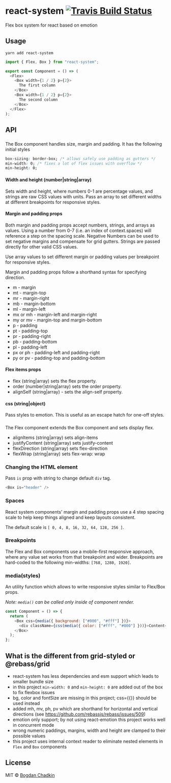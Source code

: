 # react-system [![Travis Build Status][travis-img]][travis]

[travis-img]: https://travis-ci.org/TrySound/react-system.svg
[travis]: https://travis-ci.org/TrySound/react-system

Flex box system for react based on emotion

## Usage

```
yarn add react-system
```

```js
import { Flex, Box } from "react-system";

export const Component = () => (
  <Flex>
    <Box width={1 / 2} p={2}>
      The first column
    </Box>
    <Box width={1 / 2} p={2}>
      The second column
    </Box>
  </Flex>
);
```

## API

### <Box />

The Box component handles size, margin and padding. It has the following initial styles

```css
box-sizing: border-box; /* allows safely use padding as gutters */
min-width: 0; /* fixes a lot of flex issues with overflow */
min-height: 0;
```

#### Width and height (number|string|array)

Sets width and height, where numbers 0-1 are percentage values, and strings are raw CSS values with units. Pass an array to set different widths at different breakpoints for responsive styles.

#### Margin and padding props

Both margin and padding props accept numbers, strings, and arrays as values. Using a number from 0-7 (i.e. an index of context.spaces) will reference a step on the spacing scale. Negative Numbers can be used to set negative margins and compensate for grid gutters. Strings are passed directly for other valid CSS values.

Use array values to set different margin or padding values per breakpoint for responsive styles.

Margin and padding props follow a shorthand syntax for specifying direction.

- m - margin
- mt - margin-top
- mr - margin-right
- mb - margin-bottom
- ml - margin-left
- mx or mh - margin-left and margin-right
- my or mv - margin-top and margin-bottom
- p - padding
- pt - padding-top
- pr - padding-right
- pb - padding-bottom
- pl - padding-left
- px or ph - padding-left and padding-right
- py or pv - padding-top and padding-bottom

#### Flex items props

- flex (string|array) sets the flex property.
- order (number|string|array) sets the order property.
- alignSelf (string|array) - sets the align-self property.

#### css (string|object)

Pass styles to emotion. This is useful as an escape hatch for one-off styles.

### <Flex />

The Flex component extends the Box component and sets display flex.

- alignItems (string|array) sets align-items
- justifyContent (string|array) sets justify-content
- flexDirection (string|array) sets flex-direction
- flexWrap (string|array) sets flex-wrap: wrap

### Changing the HTML element

Pass `is` prop with string to change default `div` tag.

```js
<Box is="header" />
```

### Spaces

React system components' margin and padding props use a 4 step spacing scale to help keep things aligned and keep layouts consistent.

The default scale is `[ 0, 4, 8, 16, 32, 64, 128, 256 ]`.

### Breakpoints

The Flex and Box components use a mobile-first responsive approach, where any value set works from that breakpoint and wider. Breakpoints are hard-coded to the following min-widths: `[768, 1280, 1920]`.

### media(styles)

An utility function which allows to write responsive styles similar to Flex/Box props.

_Note: `media()` can be called only inside of component render._

```js
const Component = () => {
  return (
    <Box css={media({ background: ["#000", "#fff"] })}>
      <div className={css(media({ color: ["#fff", "#000"] }))}>Content</div>
    </Box>
  );
};
```

## What is the different from grid-styled or @rebass/grid

- react-system has less dependencies and esm support which leads to smaller bundle size
- in this project `min-width: 0` and `min-height: 0` are added out of the box to fix flexbox issues
- bg, color and fontSize are missing in this project; css={{}} should be used instead
- added mh, mv, ph, pv which are shorthand for horizontal and vertical directions (see https://github.com/rebassjs/rebass/issues/509)
- emotion only support; by not using react-emotion this project works well in concurrent mode
- wrong numeric paddings, margins, width and height are clamped to their possible values
- this project uses internal context reader to eliminate nested elements in `Flex` and `Box` components

## License

MIT &copy; [Bogdan Chadkin](mailto:trysound@yandex.ru)

